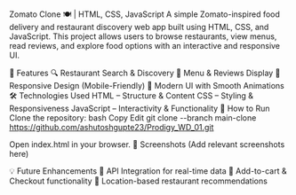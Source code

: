 Zomato Clone 🍽️ | HTML, CSS, JavaScript
A simple Zomato-inspired food delivery and restaurant discovery web app built using HTML, CSS, and JavaScript. This project allows users to browse restaurants, view menus, read reviews, and explore food options with an interactive and responsive UI.

🚀 Features
🔍 Restaurant Search & Discovery
🍔 Menu & Reviews Display
📱 Responsive Design (Mobile-Friendly)
🎨 Modern UI with Smooth Animations
🛠️ Technologies Used
HTML – Structure & Content
CSS – Styling & Responsiveness
JavaScript – Interactivity & Functionality
📂 How to Run
Clone the repository:
bash
Copy
Edit
git clone --branch main-clone https://github.com/ashutoshgupte23/Prodigy_WD_01.git

Open index.html in your browser.
📸 Screenshots
(Add relevant screenshots here)

💡 Future Enhancements
🔗 API Integration for real-time data
🛒 Add-to-cart & Checkout functionality
📍 Location-based restaurant recommendations

